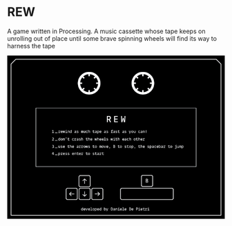 # REW
A game written in Processing. A music cassette whose tape keeps on unrolling out of place until some brave spinning wheels will find its way to harness the tape


![alt text](https://github.com/danieledep/REW/blob/master/startscreen.png)
